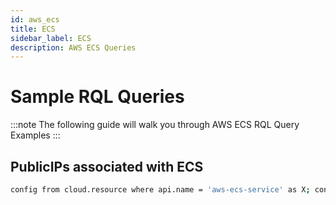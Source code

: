 ```yaml
---
id: aws_ecs
title: ECS
sidebar_label: ECS
description: AWS ECS Queries
---
```


# Sample RQL Queries

:::note
The following guide will walk you through AWS ECS RQL Query Examples
:::

## PublicIPs associated with ECS

```bash
config from cloud.resource where api.name = 'aws-ecs-service' as X; config from cloud.resource where api.name = 'aws-ec2-describe-network-interfaces' as Y; filter " $.Y.tagSet[?(@.key=='aws:ecs:serviceName')].value contains $.X.serviceName and $.X.networkConfiguration.awsvpcConfiguration.assignPublicIp equals ENABLED"; show X; 
```